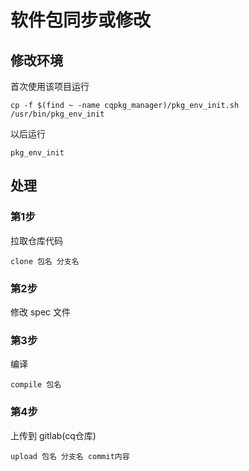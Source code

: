 # 软件包同步或修改

## 修改环境

首次使用该项目运行
```
cp -f $(find ~ -name cqpkg_manager)/pkg_env_init.sh /usr/bin/pkg_env_init
```
以后运行
```
pkg_env_init
```
## 处理

### 第1步
拉取仓库代码
```
clone 包名 分支名
```

### 第2步
修改 spec 文件

### 第3步
编译
```
compile 包名
```

### 第4步
上传到 gitlab(cq仓库)
```
upload 包名 分支名 commit内容
```